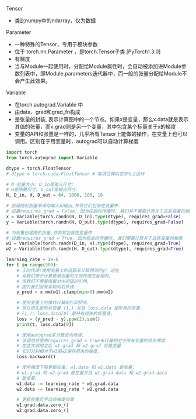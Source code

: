 Tensor

- 类比numpy中的ndarray，仅为数据

Parameter

- 一种特殊的Tensor，专用于模块参数
- 位于 torch.nn.Parameter ，是torch.Tensor子类 [PyTorch1.3.0]
- 有梯度
- 当与Module一起使用时，分配给Module属性时，会自动被添加进Module参数列表中，即Module.parameters迭代器中，而一般的张量分配给Module不会产生此效果。

Variable

- 在torch.autograd.Variable 中
- 由data、grad和grad_fn构成
-  是张量的封装, 表示计算图中的一个节点。如果x是变量，那么x.data就是表示其值的张量，而x.grad则是另一个变量，其中包含某个标量关于x的梯度
-  变量的API和张量是一样的，几乎所有Tensor上能做的操作，在变量上也可以调用。区别在于用变量时，autograd可以自动计算梯度

```python
import torch
from torch.autograd import Variable

dtype = torch.FloatTensor
# dtype = torch.cuda.FloatTensor # 取消注释以在GPU上运行

# N 批量大小; D_in是输入尺寸;
# H是隐藏尺寸; D_out是输出尺寸.
N, D_in, H, D_out = 64, 1000, 100, 10

# 创建随机张量来保存输入和输出,并将它们包装在变量中.
# 设置requires_grad = False, 因为在后向传播时, 我们并不需要计算关于这些变量的梯度
x = Variable(torch.randn(N, D_in).type(dtype), requires_grad=False)
y = Variable(torch.randn(N, D_out).type(dtype), requires_grad=False)

# 为权重创建随机张量,并将其包装在变量中.
# 设置requires_grad = True, 因为在后向传播时, 我们需要计算关于这些变量的梯度
w1 = Variable(torch.randn(D_in, H).type(dtype), requires_grad=True)
w2 = Variable(torch.randn(H, D_out).type(dtype), requires_grad=True)

learning_rate = 1e-6
for t in range(500):
    # 正向传递:使用变量上的运算来计算预测的y; 这些
    # 与我们用于计算使用张量的正向传递完全相同,
    # 但我们不需要保留对中间值的引用,
    # 因为我们没有实现向后传递.
    y_pred = x.mm(w1).clamp(min=0).mm(w2)

    # 使用变量上的操作计算和打印损失.
    # 现在损失是形状变量 (1,) 并且 loss.data 是形状的张量
    # (1,); loss.data[0] 是持有损失的标量值.
    loss = (y_pred - y).pow(2).sum()
    print(t, loss.data[0])

    # 使用autograd来计算反向传递.
    # 该调用将使用requires_grad = True来计算相对于所有变量的损失梯度.
    # 在这次调用之后 w1.grad 和 w2.grad 将是变量
    # 它们分别相对于w1和w2保存损失的梯度.
    loss.backward()

    # 使用梯度下降更新权重; w1.data 和 w2.data 是张量,
    # w1.grad 和 w2.grad 是变量并且 w1.grad.data 和 w2.grad.data
    # 是张量.
    w1.data -= learning_rate * w1.grad.data
    w2.data -= learning_rate * w2.grad.data

    # 更新权重后手动将梯度归零
    w1.grad.data.zero_()
    w2.grad.data.zero_()
```